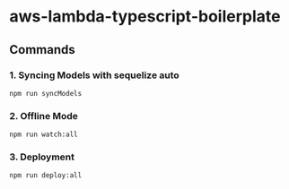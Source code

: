 # aws-lambda-typescript-boilerplate

## Commands
### 1. Syncing Models with sequelize auto
```npm run syncModels```

### 2. Offline Mode
```npm run watch:all```

### 3. Deployment
```npm run deploy:all```

